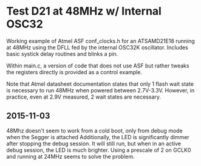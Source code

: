 Test D21 at 48MHz w/ Internal OSC32
===================================

Working example of Atmel ASF conf_clocks.h for an ATSAMD21E18 running at 48MHz using the DFLL fed by the 
internal OSC32K oscillator.  Includes basic systick delay routines and blinks a pin.

Within main.c, a version of code that does not use ASF but rather tweaks the registers directly is provided as 
a control example.

Note that Atmel datasheet documentation states that only 1 flash wait state is necessary to run 48MHz when
powered between 2.7V-3.3V.  However, in practice, even at 2.9V measured, 2 wait states are necessary.


2015-11-03
----------
48Mhz doesn't seem to work from a cold boot, only from debug mode when the Segger is attached
Additionally, the LED is significantly dimmer after stopping the debug session.  It will still
run, but when in an active debug session, the LED is much brighter.
Using a prescale of 2 on GCLK0 and running at 24MHz seems to solve the problem.